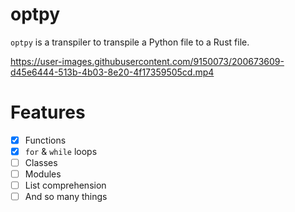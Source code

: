 # optpy

`optpy` is a transpiler to transpile a Python file to a Rust file.

https://user-images.githubusercontent.com/9150073/200673609-d45e6444-513b-4b03-8e20-4f17359505cd.mp4

# Features
- [x] Functions
- [x] `for` & `while` loops
- [ ] Classes
- [ ] Modules
- [ ] List comprehension
- [ ] And so many things
